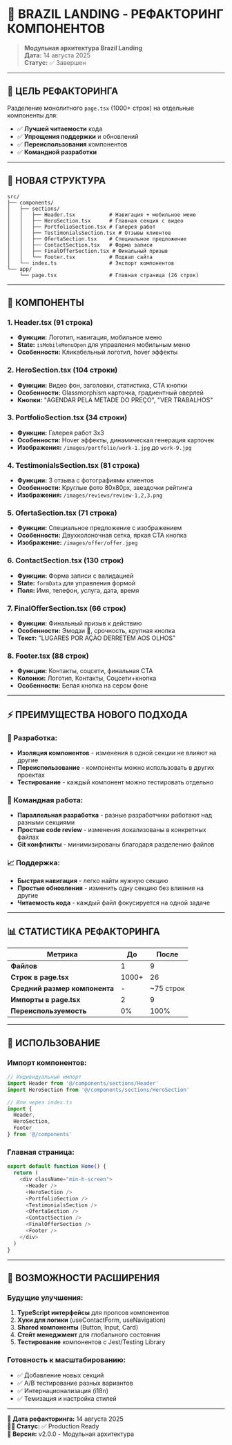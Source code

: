 # 🔧 BRAZIL LANDING - РЕФАКТОРИНГ КОМПОНЕНТОВ

> **Модульная архитектура Brazil Landing**  
> **Дата:** 14 августа 2025  
> **Статус:** ✅ Завершен

---

## 🎯 ЦЕЛЬ РЕФАКТОРИНГА

Разделение монолитного `page.tsx` (1000+ строк) на отдельные компоненты для:
- ✅ **Лучшей читаемости** кода
- ✅ **Упрощения поддержки** и обновлений
- ✅ **Переиспользования** компонентов
- ✅ **Командной разработки**

---

## 📁 НОВАЯ СТРУКТУРА

```
src/
├── components/
│   ├── sections/
│   │   ├── Header.tsx           # Навигация + мобильное меню
│   │   ├── HeroSection.tsx      # Главная секция с видео
│   │   ├── PortfolioSection.tsx # Галерея работ
│   │   ├── TestimonialsSection.tsx # Отзывы клиентов
│   │   ├── OfertaSection.tsx    # Специальное предложение
│   │   ├── ContactSection.tsx   # Форма записи
│   │   ├── FinalOfferSection.tsx # Финальный призыв
│   │   └── Footer.tsx           # Подвал сайта
│   └── index.ts                 # Экспорт компонентов
└── app/
    └── page.tsx                 # Главная страница (26 строк)
```

---

## 🧩 КОМПОНЕНТЫ

### **1. Header.tsx** (91 строка)
- **Функции:** Логотип, навигация, мобильное меню
- **State:** `isMobileMenuOpen` для управления мобильным меню
- **Особенности:** Кликабельный логотип, hover эффекты

### **2. HeroSection.tsx** (104 строки)
- **Функции:** Видео фон, заголовки, статистика, CTA кнопки
- **Особенности:** Glassmorphism карточка, градиентный оверлей
- **Кнопки:** "AGENDAR PELA METADE DO PREÇO", "VER TRABALHOS"

### **3. PortfolioSection.tsx** (34 строки)
- **Функции:** Галерея работ 3x3
- **Особенности:** Hover эффекты, динамическая генерация карточек
- **Изображения:** `/images/portfolio/work-1.jpg` до `work-9.jpg`

### **4. TestimonialsSection.tsx** (81 строка)
- **Функции:** 3 отзыва с фотографиями клиентов
- **Особенности:** Круглые фото 80x80px, звездочки рейтинга
- **Изображения:** `/images/reviews/review-1,2,3.png`

### **5. OfertaSection.tsx** (71 строка)
- **Функции:** Специальное предложение с изображением
- **Особенности:** Двухколоночная сетка, яркая CTA кнопка
- **Изображение:** `/images/offer/offer.jpeg`

### **6. ContactSection.tsx** (130 строк)
- **Функции:** Форма записи с валидацией
- **State:** `formData` для управления формой
- **Поля:** Имя, телефон, услуга, дата, время

### **7. FinalOfferSection.tsx** (66 строк)
- **Функции:** Финальный призыв к действию
- **Особенности:** Эмодзи 💎, срочность, крупная кнопка
- **Текст:** "LUGARES POR AÇÀO DERRETEM AOS OLHOS"

### **8. Footer.tsx** (88 строк)
- **Функции:** Контакты, соцсети, финальная CTA
- **Колонки:** Логотип, Контакты, Соцсети+кнопка
- **Особенности:** Белая кнопка на сером фоне

---

## ⚡ ПРЕИМУЩЕСТВА НОВОГО ПОДХОДА

### **🔧 Разработка:**
- **Изоляция компонентов** - изменения в одной секции не влияют на другие
- **Переиспользование** - компоненты можно использовать в других проектах
- **Тестирование** - каждый компонент можно тестировать отдельно

### **👥 Командная работа:**
- **Параллельная разработка** - разные разработчики работают над разными секциями
- **Простые code review** - изменения локализованы в конкретных файлах
- **Git конфликты** - минимизированы благодаря разделению файлов

### **📈 Поддержка:**
- **Быстрая навигация** - легко найти нужную секцию
- **Простые обновления** - изменить одну секцию без влияния на другие
- **Читаемость кода** - каждый файл фокусируется на одной задаче

---

## 📊 СТАТИСТИКА РЕФАКТОРИНГА

| Метрика | До | После |
|---------|-------|--------|
| **Файлов** | 1 | 9 |
| **Строк в page.tsx** | 1000+ | 26 |
| **Средний размер компонента** | - | ~75 строк |
| **Импорты в page.tsx** | 2 | 9 |
| **Переиспользуемость** | 0% | 100% |

---

## 🚀 ИСПОЛЬЗОВАНИЕ

### **Импорт компонентов:**
```typescript
// Индивидуальный импорт
import Header from '@/components/sections/Header'
import HeroSection from '@/components/sections/HeroSection'

// Или через index.ts
import { 
  Header, 
  HeroSection, 
  Footer 
} from '@/components'
```

### **Главная страница:**
```typescript
export default function Home() {
  return (
    <div className="min-h-screen">
      <Header />
      <HeroSection />
      <PortfolioSection />
      <TestimonialsSection />
      <OfertaSection />
      <ContactSection />
      <FinalOfferSection />
      <Footer />
    </div>
  )
}
```

---

## 🔄 ВОЗМОЖНОСТИ РАСШИРЕНИЯ

### **Будущие улучшения:**
1. **TypeScript интерфейсы** для пропсов компонентов
2. **Хуки для логики** (useContactForm, useNavigation)
3. **Shared компоненты** (Button, Input, Card)
4. **Стейт менеджмент** для глобального состояния
5. **Тестирование** компонентов с Jest/Testing Library

### **Готовность к масштабированию:**
- ✅ Добавление новых секций
- ✅ A/B тестирование разных вариантов
- ✅ Интернационализация (i18n)
- ✅ Темизация и настройка стилей

---

**📅 Дата рефакторинга:** 14 августа 2025  
**👨‍💻 Статус:** ✅ Production Ready  
**🔄 Версия:** v2.0.0 - Модульная архитектура
